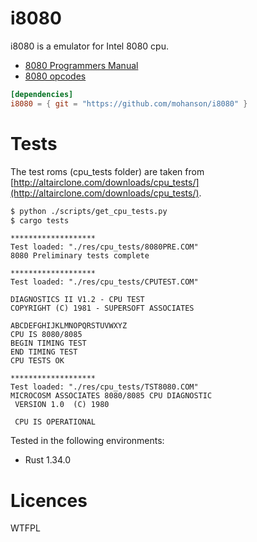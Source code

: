 # i8080

i8080 is a emulator for Intel 8080 cpu.

- [8080 Programmers Manual](http://altairclone.com/downloads/manuals/8080%20Programmers%20Manual.pdf)
- [8080 opcodes](http://pastraiser.com/cpu/i8080/i8080_opcodes.html)

```toml
[dependencies]
i8080 = { git = "https://github.com/mohanson/i8080" }
```

# Tests

The test roms (cpu_tests folder) are taken from [http://altairclone.com/downloads/cpu_tests/](http://altairclone.com/downloads/cpu_tests/).

```sh
$ python ./scripts/get_cpu_tests.py
$ cargo tests
```

```text
*******************
Test loaded: "./res/cpu_tests/8080PRE.COM"
8080 Preliminary tests complete

*******************
Test loaded: "./res/cpu_tests/CPUTEST.COM"

DIAGNOSTICS II V1.2 - CPU TEST
COPYRIGHT (C) 1981 - SUPERSOFT ASSOCIATES

ABCDEFGHIJKLMNOPQRSTUVWXYZ
CPU IS 8080/8085
BEGIN TIMING TEST
END TIMING TEST
CPU TESTS OK

*******************
Test loaded: "./res/cpu_tests/TST8080.COM"
MICROCOSM ASSOCIATES 8080/8085 CPU DIAGNOSTIC
 VERSION 1.0  (C) 1980

 CPU IS OPERATIONAL
```

Tested in the following environments:

- Rust 1.34.0

# Licences

WTFPL
